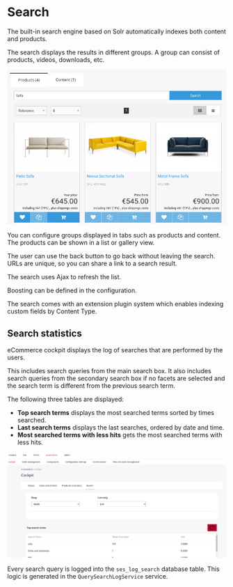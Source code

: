 # Search

The built-in search engine based on Solr automatically indexes both content and products.

The search displays the results in different groups. A group can consist of products, videos, downloads, etc.

![](../img/search_categories.png "Categories in search results")

You can configure groups displayed in tabs such as products and content.
The products can be shown in a list or gallery view.

The user can use the back button to go back without leaving the search.
URLs are unique, so you can share a link to a search result.

The search uses Ajax to refresh the list.

Boosting can be defined in the configuration.

The search comes with an extension plugin system which enables indexing custom fields by Content Type.

## Search statistics

eCommerce cockpit displays the log of searches that are performed by the users.

This includes search queries from the main search box.
It also includes search queries from the secondary search box if no facets are selected
and the search term is different from the previous search term.

The following three tables are displayed:

- **Top search terms** displays the most searched terms sorted by times searched.
- **Last search terms** displays the last searches, ordered by date and time.
- **Most searched terms with less hits** gets the most searched terms with less hits.

![Search statistics table](../img/search_statistics.png)

Every search query is logged into the `ses_log_search` database table.
This logic is generated in the `QuerySearchLogService` service.
